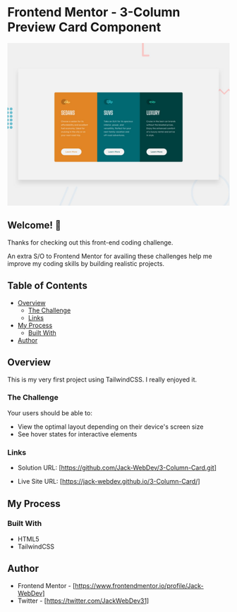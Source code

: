 # Frontend Mentor - 3-Column Preview Card Component

![Design preview for the 3-column preview card component coding challenge](./design/desktop-preview.jpg)

## Welcome! 👋

Thanks for checking out this front-end coding challenge.

An extra S/O to Frontend Mentor for availing these challenges help me improve my coding skills by building realistic projects.

## Table of Contents

- [Overview](#overview)
  - [The Challenge](#the-challenge)
  - [Links](#links)
- [My Process](#my-process)
  - [Built With](#built-with)
- [Author](#author)

## Overview

This is my very first project using TailwindCSS. I really enjoyed it.

### The Challenge

Your users should be able to:

- View the optimal layout depending on their device's screen size
- See hover states for interactive elements

### Links

- Solution URL: [https://github.com/Jack-WebDev/3-Column-Card.git]

- Live Site URL: [https://jack-webdev.github.io/3-Column-Card/]

## My Process

### Built With

- HTML5
- TailwindCSS

## Author

- Frontend Mentor - [https://www.frontendmentor.io/profile/Jack-WebDev]
- Twitter - [https://twitter.com/JackWebDev31]

